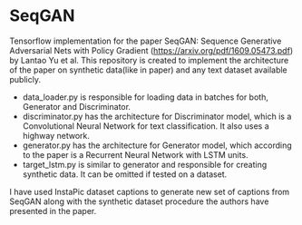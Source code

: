 # SeqGAN
Tensorflow implementation for the paper SeqGAN: Sequence Generative Adversarial Nets with Policy Gradient (https://arxiv.org/pdf/1609.05473.pdf) by Lantao Yu et al.
This repository is created to implement the architecture of the paper on synthetic data(like in paper) and any text dataset available publicly. <br>

- data_loader.py is responsible for loading data in batches for both, Generator and Discriminator.
- discriminator.py has the architecture for Discriminator model, which is a Convolutional Neural Network for text classification. It also uses a highway network.
- generator.py has the architecture for Generator model, which according to the paper is a Recurrent Neural Network with LSTM units.
- target_lstm.py is similar to generator and responsible for creating synthetic data. It can be omitted if tested on a dataset.

I have used InstaPic dataset captions to generate new set of captions from SeqGAN along with the synthetic dataset procedure the authors have presented in the paper.
